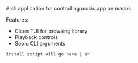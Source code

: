 A cli application for controlling music.app on macos. 

Features:
- Clean TUI for browsing library
- Playback controls
- Soon: CLI arguments

```
install script will go here | sh
```

